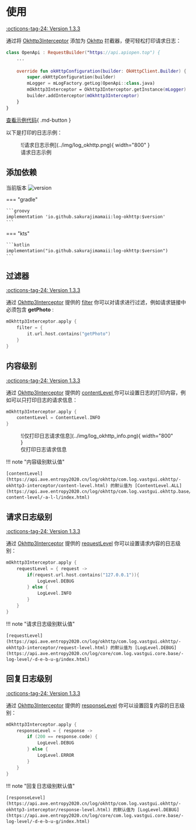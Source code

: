# 使用

[:octicons-tag-24: Version 1.3.3](https://ave.entropy2020.cn/version/log-okhttp/#133)

通过将 [Okhttp3Interceptor](https://api.ave.entropy2020.cn/log/okhttp/com.log.vastgui.okhttp/-okhttp3-interceptor/index.html) 添加为 [Okhttp](https://square.github.io/okhttp/) 拦截器，便可轻松打印请求日志：

```kotlin
class OpenApi : RequestBuilder("https://api.apiopen.top") {
    ...

    override fun okHttpConfiguration(builder: OkHttpClient.Builder) {
        super.okHttpConfiguration(builder)
        mLogger = mLogFactory.getLog(OpenApi::class.java)
        mOkhttp3Interceptor = Okhttp3Interceptor.getInstance(mLogger)
        builder.addInterceptor(mOkhttp3Interceptor)
    }
}
```

[查看示例代码](https://github.com/SakurajimaMaii/Android-Vast-Extension/blob/develop/app/src/main/kotlin/com/ave/vastgui/app/App.kt){ .md-button }

以下是打印的日志示例：

<figure markdown>
  ![请求日志示例](../img/log_okhttp.png){ width="800" }
  <figcaption>请求日志示例</figcaption>
</figure>

## 添加依赖

当前版本 ![version](https://img.shields.io/maven-central/v/io.github.sakurajimamaii/log-okhttp)

=== "gradle"

    ```groovy
    implementation 'io.github.sakurajimamaii:log-okhttp:$version'
    ```

=== "kts"

    ```kotlin
    implementation("io.github.sakurajimamaii:log-okhttp:$version")
    ```

## 过滤器

[:octicons-tag-24: Version 1.3.3](https://ave.entropy2020.cn/version/log-okhttp/#133)

通过 [Okhttp3Interceptor](https://api.ave.entropy2020.cn/log/okhttp/com.log.vastgui.okhttp/-okhttp3-interceptor/index.html) 提供的 [filter](https://api.ave.entropy2020.cn/log/okhttp/com.log.vastgui.okhttp/-okhttp3-interceptor/filter.html) 你可以对请求进行过滤，例如请求链接中必须包含 **getPhoto** :

```kotlin
mOkhttp3Interceptor.apply {
    filter = {
        it.url.host.contains("getPhoto")
    }
}
```

## 内容级别

[:octicons-tag-24: Version 1.3.3](https://ave.entropy2020.cn/version/log-okhttp/#133)

通过 [Okhttp3Interceptor](https://api.ave.entropy2020.cn/log/okhttp/com.log.vastgui.okhttp/-okhttp3-interceptor/index.html) 提供的 [contentLevel
](https://api.ave.entropy2020.cn/log/okhttp/com.log.vastgui.okhttp/-okhttp3-interceptor/content-level.html) 你可以设置日志的打印内容，例如可以只打印日志的请求信息：

```kotlin
mOkhttp3Interceptor.apply {
    contentLevel = ContentLevel.INFO
}
```

<figure markdown>
  ![仅打印日志请求信息](../img/log_okhttp_info.png){ width="800" }
  <figcaption>仅打印日志请求信息</figcaption>
</figure>

!!! note "内容级别默认值"

    [contentLevel](https://api.ave.entropy2020.cn/log/okhttp/com.log.vastgui.okhttp/-okhttp3-interceptor/content-level.html) 的默认值为 [ContentLevel.ALL](https://api.ave.entropy2020.cn/log/okhttp/com.log.vastgui.okhttp.base/-content-level/-a-l-l/index.html)

## 请求日志级别

[:octicons-tag-24: Version 1.3.3](https://ave.entropy2020.cn/version/log-okhttp/#133)

通过 [Okhttp3Interceptor](https://api.ave.entropy2020.cn/log/okhttp/com.log.vastgui.okhttp/-okhttp3-interceptor/index.html) 提供的 [requestLevel](https://api.ave.entropy2020.cn/log/okhttp/com.log.vastgui.okhttp/-okhttp3-interceptor/request-level.html) 你可以设置请求内容的日志级别：

```kotlin
mOkhttp3Interceptor.apply {
    requestLevel = { request ->  
        if(request.url.host.contains("127.0.0.1")){
            LogLevel.DEBUG
        } else {
            LogLevel.INFO
        }
    }
}
```

!!! note "请求日志级别默认值"

    [requestLevel](https://api.ave.entropy2020.cn/log/okhttp/com.log.vastgui.okhttp/-okhttp3-interceptor/request-level.html) 的默认值为 [LogLevel.DEBUG](https://api.ave.entropy2020.cn/log/core/com.log.vastgui.core.base/-log-level/-d-e-b-u-g/index.html)

## 回复日志级别

[:octicons-tag-24: Version 1.3.3](https://ave.entropy2020.cn/version/log-okhttp/#133)

通过 [Okhttp3Interceptor](https://api.ave.entropy2020.cn/log/okhttp/com.log.vastgui.okhttp/-okhttp3-interceptor/index.html) 提供的 [responseLevel](https://api.ave.entropy2020.cn/log/okhttp/com.log.vastgui.okhttp/-okhttp3-interceptor/response-level.html) 你可以设置回复内容的日志级别：

```kotlin
mOkhttp3Interceptor.apply {
    responseLevel = { response ->
        if (200 == response.code) {
            LogLevel.DEBUG
        } else {
            LogLevel.ERROR
        }
    }
}
```

!!! note "回复日志级别默认值"

    [responseLevel](https://api.ave.entropy2020.cn/log/okhttp/com.log.vastgui.okhttp/-okhttp3-interceptor/response-level.html) 的默认值为 [LogLevel.DEBUG](https://api.ave.entropy2020.cn/log/core/com.log.vastgui.core.base/-log-level/-d-e-b-u-g/index.html)
